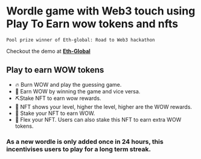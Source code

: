
# Wordle game with Web3 touch using Play To Earn wow tokens and nfts
```
Pool prize winner of Eth-global: Road to Web3 hackathon
```


Checkout the demo at [**Eth-Global**](https://showcase.ethglobal.com/roadtoweb3/world-of-wordle)


## Play to earn WOW tokens
- 🔥 Burn WOW and play the guessing game.
- 💸 Earn WOW by winning the game and vice versa.
- ⛏Stake NFT to earn wow rewards.
- 🙌 NFT shows your level, higher the level, higher are the WOW rewards.
- 🏪 Stake your NFT to earn WOW. 
- 💪 Flex your NFT. Users can also stake this NFT to earn extra WOW tokens. 
### As a new wordle is only added once in 24 hours, this incentivises users to play for a long term streak. 


